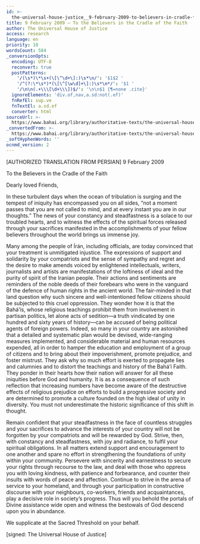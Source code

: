 ```yaml
---
id: >-
  the-universal-house-justice__9-february-2009-to-believers-in-cradle-faith__3559751871__en
title: 9 February 2009 – To the Believers in the Cradle of the Faith
author: The Universal House of Justice
access: research
language: en
priority: 10
wordsCount: 584
_conversionOpts:
  encoding: UTF-8
  reconvert: true
  postPatterns:
    '/(\s*)\*\s+(\[\^\d+\]:)\s*\n/': '$1$2 '
    '/^(?:\*\s*)*(\[\^[\w\d]+\]:)\s*\n*/': '$1 '
    '/\n\n(.+\\\[\d+\\\])$/': '\n\n$1 {¶=none .cite}'
  ignoreElements: 'div.of,nav,a.sd:not(.ef)'
  fnRefEl: sup.ve
  fnTextEl: a.sd.ef
  converter: html
sourceUrl: >-
  https://www.bahai.org/library/authoritative-texts/the-universal-house-of-justice/messages/20090209_001/20090209_001.xhtml
_convertedFrom: >-
  https://www.bahai.org/library/authoritative-texts/the-universal-house-of-justice/messages/20090209_001/20090209_001.xhtml
_softHyphenWords: ''
ocnmd_version: 2
---
```

\[AUTHORIZED TRANSLATION FROM PERSIAN\]
9 February 2009

To the Believers in the Cradle of the Faith

Dearly loved Friends,

In these turbulent days when the ocean of tribulation is surging and the tempest of iniquity has encompassed you on all sides, “not a moment passes that you are not called to mind, and at every instant you are in our thoughts.” The news of your constancy and steadfastness is a solace to our troubled hearts, and to witness the effects of the spiritual forces released through your sacrifices manifested in the accomplishments of your fellow believers throughout the world brings us immense joy.

Many among the people of Írán, including officials, are today convinced that your treatment is unmitigated injustice. The expressions of support and solidarity by your compatriots and the sense of sympathy and regret and the desire to make amends voiced by enlightened intellectuals, writers, journalists and artists are manifestations of the loftiness of ideal and the purity of spirit of the Iranian people. Their actions and sentiments are reminders of the noble deeds of their forebears who were in the vanguard of the defence of human rights in the ancient world. The fair-minded in that land question why such sincere and well-intentioned fellow citizens should be subjected to this cruel oppression. They wonder how it is that the Bahá’ís, whose religious teachings prohibit them from involvement in partisan politics, let alone acts of sedition—a truth vindicated by one hundred and sixty years of history—can be accused of being political agents of foreign powers. Indeed, so many in your country are astonished that a detailed and systematic plan would be devised, wide-ranging measures implemented, and considerable material and human resources expended, all in order to hamper the education and employment of a group of citizens and to bring about their impoverishment, promote prejudice, and foster mistrust. They ask why so much effort is exerted to propagate lies and calumnies and to distort the teachings and history of the Bahá’í Faith. They ponder in their hearts how their nation will answer for all these iniquities before God and humanity. It is as a consequence of such reflection that increasing numbers have become aware of the destructive effects of religious prejudice on efforts to build a progressive society and are determined to promote a culture founded on the high ideal of unity in diversity. You must not underestimate the historic significance of this shift in thought.

Remain confident that your steadfastness in the face of countless struggles and your sacrifices to advance the interests of your country will not be forgotten by your compatriots and will be rewarded by God. Strive, then, with constancy and steadfastness, with joy and radiance, to fulfil your spiritual obligations. In all matters extend support and encouragement to one another and spare no effort in strengthening the foundations of unity within your community. Persevere with sincerity and earnestness to secure your rights through recourse to the law, and deal with those who oppress you with loving kindness, with patience and forbearance, and counter their insults with words of peace and affection. Continue to strive in the arena of service to your homeland, and through your participation in constructive discourse with your neighbours, co-workers, friends and acquaintances, play a decisive role in society’s progress. Thus will you behold the portals of Divine assistance wide open and witness the bestowals of God descend upon you in abundance.

We supplicate at the Sacred Threshold on your behalf.

\[signed: The Universal House of Justice\]
